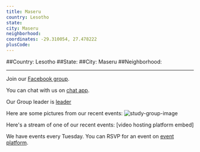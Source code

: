 ```yaml
---
title: Maseru
country: Lesotho
state: 
city: Maseru
neighborhood: 
coordinates: -29.310054, 27.478222
plusCode:
---
```


##Country: Lesotho
##State: 
##City: Maseru
##Neighborhood: 
*****
Join our [Facebook group](https://www.facebook.com/groups/free.code.camp.maseru).

You can chat with us on [chat app]().

Our Group leader is [leader]()

Here are some pictures from our recent events:
![study-group-image]()

Here's a stream of one of our recent events:
[video hosting platform embed]

We have events every Tuesday. You can RSVP for an event on [event platform]().
